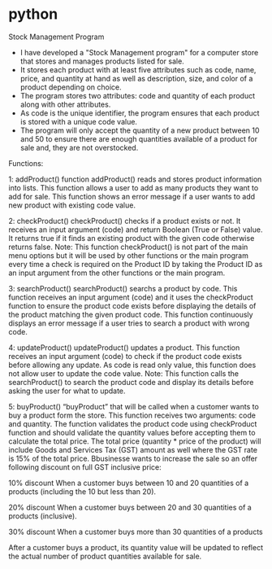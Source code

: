 # python
Stock Management Program
- I have developed a "Stock Management program" for a computer store that stores and manages products listed for sale. 
- It stores each product with at least five attributes such as code, name, price, and quantity at hand as well as description, size, and color of a product depending on choice. 
- The program stores two attributes: code and quantity of each product along with other attributes. 
- As code is the unique identifier, the program ensures that each product is stored with a unique code value. 
- The program will only accept the quantity of a new product between 10 and 50 to ensure there are enough quantities available of a product for sale and, they are not overstocked.

Functions:

1: addProduct() 
function addProduct() reads and stores product information into  lists. This 
function  allows a  user  to  add  as  many  products  they  want  to  add  for  sale.
 This function shows an error message if a user wants to add new product with existing 
code value.

2: checkProduct()
checkProduct() checks  if  a product exists or not. It receives an input argument (code) and return Boolean 
(True  or  False)  value.  It returns  true  if  it  finds  an  existing  product  with  the  given 
code otherwise returns false. 
Note: This function checkProduct() is not part of the main menu options but it 
will be used by other functions or the main program every time a check is required on the 
Product ID by taking the Product ID as an input argument from the other functions or the 
main program. 

3: searchProduct()
searchProduct() searchs a product by code.  This function receives an input argument (code) and it 
uses the checkProduct function to ensure the product code exists before displaying 
the details of the product matching the given product code. 
 This function continuously displays an error message if a user tries to search a 
product with wrong code.

4: updateProduct()
updateProduct() updates a product. This function receives an input argument (code) to check if the product code exists before allowing any update. 
As code is read only value, this function does not allow user to update the code value.
Note: This function calls the searchProduct() to search the product code and display its details before asking the user for what to update.

5: buyProduct()
“buyProduct” that will be called when a customer wants to buy a product form the store. This function receives two 
arguments:  code  and  quantity.  The  function validates the  product  code  using checkProduct function and should validate the quantity values before accepting them to 
calculate the total price. 
The total price (quantity * price of the product) will include Goods and Services Tax (GST) amount  as  well  where  the  GST  rate  is  15%  of  the  total  price. Bbusinesse  wants  to 
increase the sale so an offer following discount on full GST inclusive price:

10% discount When a customer buys between 10 and 20 quantities of a 
products (including the 10 but less than 20).

20% discount When a customer buys between 20 and 30 quantities of a 
products (inclusive).

30% discount When  a  customer  buys  more  than  30  quantities  of  a 
products

After a customer buys a product, its quantity value will be updated to reflect the actual 
number of product quantities available for sale.
